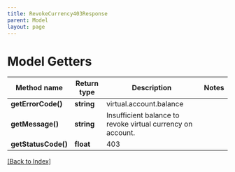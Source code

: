```yaml
---
title: RevokeCurrency403Response
parent: Model
layout: page
---
```


# Model Getters

Method name | Return type | Description | Notes
------------ | ------------- | ------------- | -------------
**getErrorCode()** | **string** | virtual.account.balance |
**getMessage()** | **string** | Insufficient balance to revoke virtual currency on account. |
**getStatusCode()** | **float** | 403 |

[[Back to Index]](../index.md)

